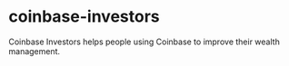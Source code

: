 # coinbase-investors
Coinbase Investors helps people using Coinbase to improve their wealth management.
